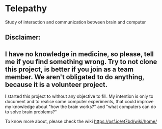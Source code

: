 # Telepathy
Study of interaction and communication between brain and computer

## Disclaimer: 
## I have no knowledge in medicine, so please, tell me if you find something wrong. Try to not clone this project, is better if you join as a team member. We aren't obligated to do anything, because it is a volunteer project.

I started this project to without any objective to fill. 
My intention is only to document and to realise some computer experiments, that could improve my knowledge about "how the brain works?" and "what computers can do to solve brain problems?"

To know more about, please check the wiki https://osf.io/et7bd/wiki/home/

